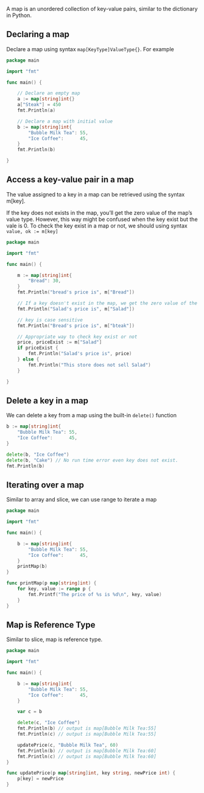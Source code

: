 

A map is an unordered collection of key-value pairs, similar to the dictionary in Python.

Declaring a map
---------------

Declare a map using syntax `map[KeyType]ValueType{}`. For example


```go
package main

import "fmt"

func main() {

	// Declare an empty map
	a := map[string]int{}
	a["Steak"] = 450
	fmt.Println(a)

	// Declare a map with initial value
	b := map[string]int{
		"Bubble Milk Tea": 55,
		"Ice Coffee":      45,
	}
    fmt.Println(b)

}
```

Access a key-value pair in a map
--------------------------


The value assigned to a key in a map can be retrieved using the syntax m[key].

If the key does not exists in the map, you’ll get the zero value of the map’s value type.
However, this way might be confused when the key exist but the vale is 0.
To check the key exist in a map or not, we should using syntax `value, ok := m[key]`

```go
package main

import "fmt"

func main() {

	m := map[string]int{
		"Bread": 30,
	}
	fmt.Println("bread's price is", m["Bread"])

	// If a key doesn't exist in the map, we get the zero value of the value type
	fmt.Println("Salad's price is", m["Salad"])

	// key is case sensitive
	fmt.Println("Bread's price is", m["bteak"])

    // Appropriate way to check key exist or not
	price, priceExist := m["Salad"]
	if priceExist {
		fmt.Println("Salad's price is", price)
	} else {
		fmt.Println("This store does not sell Salad")
	}

}
```



Delete a key in a map
----------------------

We can delete a key from a map using the built-in `delete()` function

```go
b := map[string]int{
    "Bubble Milk Tea": 55,
    "Ice Coffee":      45,
}

delete(b, "Ice Coffee")
delete(b, "Cake") // No run time error even key does not exist.
fmt.Println(b)
```



Iterating over a map
----------------

Similar to array and slice, we can use range to iterate a map

```go
package main

import "fmt"

func main() {

	b := map[string]int{
		"Bubble Milk Tea": 55,
		"Ice Coffee":      45,
	}
	printMap(b)
}

func printMap(p map[string]int) {
	for key, value := range p {
		fmt.Printf("The price of %s is %d\n", key, value)
	}
}
```


Map is Reference Type
---------------------

Similar to slice, map is reference type.

```go
package main

import "fmt"

func main() {

	b := map[string]int{
		"Bubble Milk Tea": 55,
		"Ice Coffee":      45,
	}

	var c = b

	delete(c, "Ice Coffee")
	fmt.Println(b) // output is map[Bubble Milk Tea:55]
	fmt.Println(c) // output is map[Bubble Milk Tea:55]

	updatePrice(c, "Bubble Milk Tea", 60)
	fmt.Println(b) // output is map[Bubble Milk Tea:60]
	fmt.Println(c) // output is map[Bubble Milk Tea:60]
}

func updatePrice(p map[string]int, key string, newPrice int) {
	p[key] = newPrice
}
```

